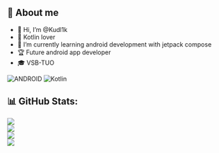 ## 👀 About me
- 👋 Hi, I’m @Kudl1k
- 💖 Kotlin lover
- 🌱 I’m currently learning android development with jetpack compose
- 🏆 Future android app developer
- 🎓 VSB-TUO 

![ANDROID](https://img.shields.io/badge/android-%2320232a.svg?style=for-the-badge&logo=android&logoColor=%a4c639) ![Kotlin](https://img.shields.io/badge/kotlin-%230095D5.svg?style=for-the-badge&logo=kotlin&logoColor=white)
## 📊 GitHub Stats:
![](https://github-readme-stats.vercel.app/api?username=Kudl1k&theme=dark&hide_border=true&include_all_commits=false&count_private=false)<br/>
![](https://github-readme-streak-stats.herokuapp.com/?user=Kudl1k&theme=dark&hide_border=true)<br/>
![](https://github-readme-stats.vercel.app/api/top-langs/?username=Kudl1k&theme=dark&hide_border=true&include_all_commits=false&count_private=false&layout=compact)<br/>
[![](https://visitcount.itsvg.in/api?id=Kudl1k&icon=2&color=0)](https://visitcount.itsvg.in)
